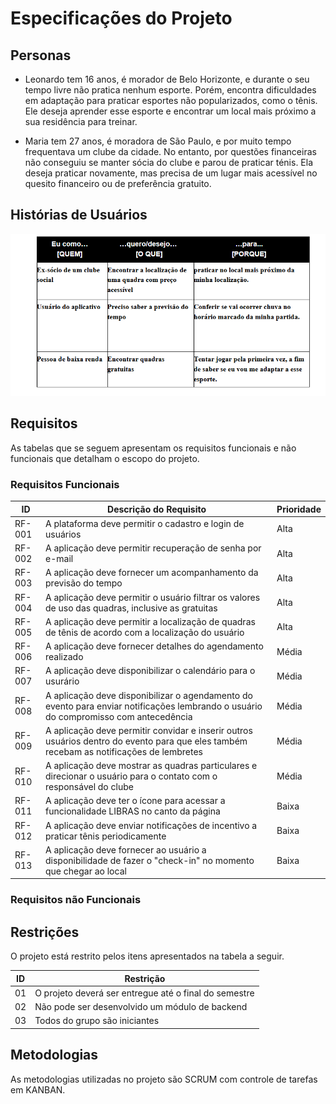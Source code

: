# Especificações do Projeto

## Personas

- Leonardo tem 16 anos, é morador de Belo Horizonte, e durante o seu tempo livre não pratica nenhum esporte. Porém, encontra dificuldades em adaptação para praticar esportes não popularizados, como o tênis. Ele deseja aprender esse esporte e encontrar um local mais próximo a sua residência para treinar.  

- Maria tem 27 anos, é moradora de São Paulo, e por muito tempo frequentava um clube da cidade. No entanto, por questões financeiras não conseguiu se manter sócia do clube e parou de praticar ténis. Ela deseja praticar novamente, mas precisa de um lugar mais acessível no quesito financeiro ou de preferência gratuito.  

## Histórias de Usuários

![Histórias de Usuários](img/historia_usuarios.png)

## Requisitos

As tabelas que se seguem apresentam os requisitos funcionais e não funcionais que detalham o escopo do projeto.

### Requisitos Funcionais


|ID    | Descrição do Requisito | Prioridade |
|------|------------------------|------------|
|RF-001| A plataforma deve permitir o cadastro e login de usuários  | Alta |
|RF-002| A aplicação deve permitir recuperação de senha por e-mail | Alta | 
|RF-003| A aplicação deve fornecer um acompanhamento da previsão do tempo | Alta | 
|RF-004| A aplicação deve permitir o usuário filtrar os valores de uso das quadras, inclusive as gratuitas | Alta | 
|RF-005| A aplicação deve permitir a localização de quadras de tênis de acordo com a localização do usuário | Alta | 
|RF-006| A aplicação deve fornecer detalhes do agendamento realizado | Média | 
|RF-007| A aplicação deve disponibilizar o calendário para o usurário | Média | 
|RF-008| A aplicação deve disponibilizar o agendamento do evento para enviar notificações lembrando o usuário do compromisso com antecedência | Média | 
|RF-009| A aplicação deve permitir convidar e inserir outros usuários dentro do evento para que eles também recebam as notificações de lembretes | Média | 
|RF-010| A aplicação deve mostrar as quadras particulares e direcionar o usuário para o contato com o responsável do clube | Média | 
|RF-011| A aplicação deve ter o ícone para acessar a funcionalidade LIBRAS no canto da página | Baixa | 
|RF-012| A aplicação deve enviar notificações de incentivo a praticar tênis periodicamente | Baixa |
|RF-013| A aplicação deve fornecer ao usuário a disponibilidade de fazer o "check-in" no momento que chegar ao local | Baixa |

### Requisitos não Funcionais


## Restrições

O projeto está restrito pelos itens apresentados na tabela a seguir.

|ID| Restrição                                             |
|--|-------------------------------------------------------|
|01| O projeto deverá ser entregue até o final do semestre |
|02| Não pode ser desenvolvido um módulo de backend        |
|03| Todos do grupo são iniciantes                         |

## Metodologias

As metodologias utilizadas no projeto são SCRUM com controle de tarefas em KANBAN.
